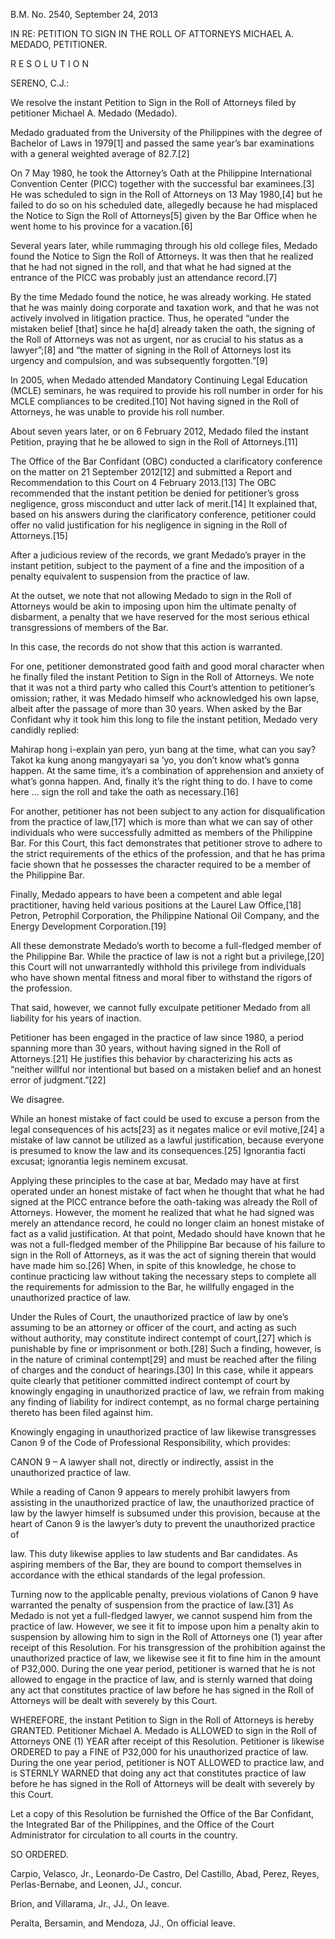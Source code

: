 B.M. No. 2540, September 24, 2013

IN RE: PETITION TO SIGN IN THE ROLL OF ATTORNEYS MICHAEL A. MEDADO, PETITIONER.

  

R E S O L U T I O N

SERENO, C.J.:

  

We resolve the instant Petition to Sign in the Roll of Attorneys filed by petitioner Michael A. Medado (Medado).

  

Medado graduated from the University of the Philippines with the degree of Bachelor of Laws in 1979[1] and passed the same year’s bar examinations with a general weighted average of 82.7.[2]

  

On 7 May 1980, he took the Attorney’s Oath at the Philippine International Convention Center (PICC) together with the successful bar examinees.[3] He was scheduled to sign in the Roll of Attorneys on 13 May 1980,[4] but he failed to do so on his scheduled date, allegedly because he had misplaced the Notice to Sign the Roll of Attorneys[5] given by the Bar Office when he went home to his province for a vacation.[6]

  

Several years later, while rummaging through his old college files, Medado found the Notice to Sign the Roll of Attorneys. It was then that he realized that he had not signed in the roll, and that what he had signed at the entrance of the PICC was probably just an attendance record.[7]

  

By the time Medado found the notice, he was already working. He stated that he was mainly doing corporate and taxation work, and that he was not actively involved in litigation practice. Thus, he operated “under the mistaken belief [that] since he ha[d] already taken the oath, the signing of the Roll of Attorneys was not as urgent, nor as crucial to his status as a lawyer”;[8] and “the matter of signing in the Roll of Attorneys lost its urgency and compulsion, and was subsequently forgotten.”[9]

  

In 2005, when Medado attended Mandatory Continuing Legal Education (MCLE) seminars, he was required to provide his roll number in order for his MCLE compliances to be credited.[10] Not having signed in the Roll of Attorneys, he was unable to provide his roll number.

  

About seven years later, or on 6 February 2012, Medado filed the instant Petition, praying that he be allowed to sign in the Roll of Attorneys.[11]

  

The Office of the Bar Confidant (OBC) conducted a clarificatory conference on the matter on 21 September 2012[12] and submitted a Report and Recommendation to this Court on 4 February 2013.[13] The OBC recommended that the instant petition be denied for petitioner’s gross negligence, gross misconduct and utter lack of merit.[14] It explained that, based on his answers during the clarificatory conference, petitioner could offer no valid justification for his negligence in signing in the Roll of Attorneys.[15]

  

After a judicious review of the records, we grant Medado’s prayer in the instant petition, subject to the payment of a fine and the imposition of a penalty equivalent to suspension from the practice of law.

  

At the outset, we note that not allowing Medado to sign in the Roll of Attorneys would be akin to imposing upon him the ultimate penalty of disbarment, a penalty that we have reserved for the most serious ethical transgressions of members of the Bar.

  

In this case, the records do not show that this action is warranted.

  

For one, petitioner demonstrated good faith and good moral character when he finally filed the instant Petition to Sign in the Roll of Attorneys. We note that it was not a third party who called this Court’s attention to petitioner’s omission; rather, it was Medado himself who acknowledged his own lapse, albeit after the passage of more than 30 years. When asked by the Bar Confidant why it took him this long to file the instant petition, Medado very candidly replied:

Mahirap hong i-explain yan pero, yun bang at the time, what can you say? Takot ka kung anong mangyayari sa ‘yo, you don’t know what’s gonna happen. At the same time, it’s a combination of apprehension and anxiety of what’s gonna happen. And, finally it’s the right thing to do. I have to come here … sign the roll and take the oath as necessary.[16]

For another, petitioner has not been subject to any action for disqualification from the practice of law,[17] which is more than what we can say of other individuals who were successfully admitted as members of the Philippine Bar. For this Court, this fact demonstrates that petitioner strove to adhere to the strict requirements of the ethics of the profession, and that he has prima facie shown that he possesses the character required to be a member of the Philippine Bar.

  

Finally, Medado appears to have been a competent and able legal practitioner, having held various positions at the Laurel Law Office,[18] Petron, Petrophil Corporation, the Philippine National Oil Company, and the Energy Development Corporation.[19]

  

All these demonstrate Medado’s worth to become a full-fledged member of the Philippine Bar. While the practice of law is not a right but a privilege,[20] this Court will not unwarrantedly withhold this privilege from individuals who have shown mental fitness and moral fiber to withstand the rigors of the profession.

  

That said, however, we cannot fully exculpate petitioner Medado from all liability for his years of inaction.

  

Petitioner has been engaged in the practice of law since 1980, a period spanning more than 30 years, without having signed in the Roll of Attorneys.[21] He justifies this behavior by characterizing his acts as “neither willful nor intentional but based on a mistaken belief and an honest error of judgment.”[22]

  

We disagree.

  

While an honest mistake of fact could be used to excuse a person from the legal consequences of his acts[23] as it negates malice or evil motive,[24] a mistake of law cannot be utilized as a lawful justification, because everyone is presumed to know the law and its consequences.[25] Ignorantia facti excusat; ignorantia legis neminem excusat.

  

Applying these principles to the case at bar, Medado may have at first operated under an honest mistake of fact when he thought that what he had signed at the PICC entrance before the oath-taking was already the Roll of Attorneys. However, the moment he realized that what he had signed was merely an attendance record, he could no longer claim an honest mistake of fact as a valid justification. At that point, Medado should have known that he was not a full-fledged member of the Philippine Bar because of his failure to sign in the Roll of Attorneys, as it was the act of signing therein that would have made him so.[26] When, in spite of this knowledge, he chose to continue practicing law without taking the necessary steps to complete all the requirements for admission to the Bar, he willfully engaged in the unauthorized practice of law.

  

Under the Rules of Court, the unauthorized practice of law by one’s assuming to be an attorney or officer of the court, and acting as such without authority, may constitute indirect contempt of court,[27] which is punishable by fine or imprisonment or both.[28] Such a finding, however, is in the nature of criminal contempt[29] and must be reached after the filing of charges and the conduct of hearings.[30] In this case, while it appears quite clearly that petitioner committed indirect contempt of court by knowingly engaging in unauthorized practice of law, we refrain from making any finding of liability for indirect contempt, as no formal charge pertaining thereto has been filed against him.

  

Knowingly engaging in unauthorized practice of law likewise transgresses Canon 9 of the Code of Professional Responsibility, which provides:

CANON 9 – A lawyer shall not, directly or indirectly, assist in the unauthorized practice of law.

While a reading of Canon 9 appears to merely prohibit lawyers from assisting in the unauthorized practice of law, the unauthorized practice of law by the lawyer himself is subsumed under this provision, because at the heart of Canon 9 is the lawyer’s duty to prevent the unauthorized practice of

law. This duty likewise applies to law students and Bar candidates. As aspiring members of the Bar, they are bound to comport themselves in accordance with the ethical standards of the legal profession.

  

Turning now to the applicable penalty, previous violations of Canon 9 have warranted the penalty of suspension from the practice of law.[31] As Medado is not yet a full-fledged lawyer, we cannot suspend him from the practice of law. However, we see it fit to impose upon him a penalty akin to suspension by allowing him to sign in the Roll of Attorneys one (1) year after receipt of this Resolution. For his transgression of the prohibition against the unauthorized practice of law, we likewise see it fit to fine him in the amount of P32,000. During the one year period, petitioner is warned that he is not allowed to engage in the practice of law, and is sternly warned that doing any act that constitutes practice of law before he has signed in the Roll of Attorneys will be dealt with severely by this Court.

  

WHEREFORE, the instant Petition to Sign in the Roll of Attorneys is hereby GRANTED. Petitioner Michael A. Medado is ALLOWED to sign in the Roll of Attorneys ONE (1) YEAR after receipt of this Resolution. Petitioner is likewise ORDERED to pay a FINE of P32,000 for his unauthorized practice of law. During the one year period, petitioner is NOT ALLOWED to practice law, and is STERNLY WARNED that doing any act that constitutes practice of law before he has signed in the Roll of Attorneys will be dealt with severely by this Court.

  

Let a copy of this Resolution be furnished the Office of the Bar Confidant, the Integrated Bar of the Philippines, and the Office of the Court Administrator for circulation to all courts in the country.

  

SO ORDERED.

  

Carpio, Velasco, Jr., Leonardo-De Castro, Del Castillo, Abad, Perez, Reyes, Perlas-Bernabe, and Leonen, JJ., concur.

Brion, and Villarama, Jr., JJ., On leave.

Peralta, Bersamin, and Mendoza, JJ., On official leave.